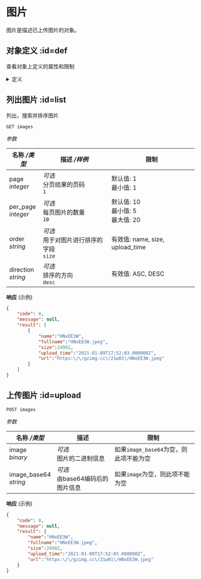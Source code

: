 # 图片

图片是描述已上传图片的对象。

## 对象定义 :id=def

查看对象上定义的属性和限制

<details>
<summary>定义</summary>

**示例对象**

```json
{
    "name":"HNxEE3W",
    "fullname":"HNxEE3W.jpeg",
    "size":24902,
    "upload_time":"2021-01-09T17:52:03.000000Z",
    "url":"https:\/\/gzimg.cc\/21w01\/HNxEE3W.jpeg"
}
```

|名称 */类型*|描述 */样例*|限制|
|-|-|-|
|**name**<br>*string*|图片的名称 <br>`"HNxEE3W"`|只读|
|**fullname**<br>*string*|图片的完整名称 <br> `"HNxEE3W.jpeg"`|只读|
|**size**<br>*integer*|图片的尺寸 <br> `24902`|只读|
|**upload_time**<br>*datetime*|上传时间 <br> `"2021-01-09T17:52:03.000000Z"`|只读|
|**url**<br>*string*|图片URL <br> `"https:\/\/gzimg.cc\/21w01\/HNxEE3W.jpeg"`|只读|

</details>

## 列出图片 :id=list

列出，搜索并排序图片

```
GET images
```

*参数*

|名称 */类型*|描述 */样例*|限制|
|-|-|-|
|page<br>*integer*|*可选*<br>分页结果的页码<br>`1`|默认值: 1<br>最小值: 1|
|per_page<br>*integer*|*可选*<br>每页图片的数量<br>`10`|默认值: 10<br>最小值: 5<br>最大值: 20|
|order<br>*string*|*可选*<br>用于对图片进行排序的字段<br>`size`|有效值: name, size, upload_time|
|direction<br>*string*|*可选*<br>排序的方向<br>`desc`|有效值: ASC, DESC|

**响应** (示例)

```json
{
    "code": 0,
    "message": null,
    "result": [
        {
            "name":"HNxEE3W",
            "fullname":"HNxEE3W.jpeg",
            "size":24902,
            "upload_time":"2021-01-09T17:52:03.000000Z",
            "url":"https:\/\/gzimg.cc\/21w01\/HNxEE3W.jpeg"
        }
    ]
}
```

## 上传图片 :id=upload

```
POST images
```

*参数*

|名称 */类型*|描述|限制|
|-|-|-|
|image<br>*binary*|*可选*<br>图片的二进制信息|如果`image_base64`为空，则此项不能为空|
|image_base64<br>*string*|*可选*<br>由base64编码后的图片信息|如果`image`为空，则此项不能为空|

**响应** (示例)

```json
{
    "code": 0,
    "message": null,
    "result": {
        "name":"HNxEE3W",
        "fullname":"HNxEE3W.jpeg",
        "size":24902,
        "upload_time":"2021-01-09T17:52:03.000000Z",
        "url":"https:\/\/gzimg.cc\/21w01\/HNxEE3W.jpeg"
    }
}
```